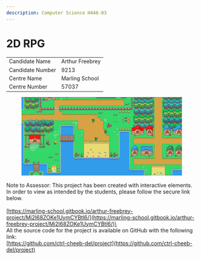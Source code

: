 ```yaml
---
description: Computer Science H446-03
---
```


# 2D RPG

|                  |                 |
| ---------------- | --------------- |
| Candidate Name   | Arthur Freebrey |
| Candidate Number | 9213            |
| Centre Name      | Marling School  |
| Centre Number    | 57037           |

<figure><img src=".gitbook/assets/image (2).png" alt=""><figcaption></figcaption></figure>

Note to Assessor: This project has been created with interactive elements. In order to view as intended by the students, please follow the secure link below.\
\
[https://marling-school.gitbook.io/arthur-freebrey-project/Mj2I68ZOKe1UymCYBtl6/](https://marling-school.gitbook.io/arthur-freebrey-project/Mj2I68ZOKe1UymCYBtl6/)\
\
All the source code for the project is available on GitHub with the following link:\
[https://github.com/ctrl-cheeb-del/project](https://github.com/ctrl-cheeb-del/project)
